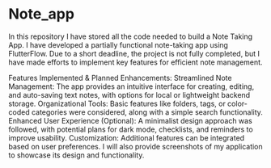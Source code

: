 # Note_app
In this repository I have stored all the code needed to build a Note Taking App.
I have developed a partially functional note-taking app using FlutterFlow. Due to a short deadline, the project is not fully completed, but I have made efforts to implement key features for efficient note management.

Features Implemented & Planned Enhancements:
Streamlined Note Management: The app provides an intuitive interface for creating, editing, and auto-saving text notes, with options for local or lightweight backend storage.
Organizational Tools: Basic features like folders, tags, or color-coded categories were considered, along with a simple search functionality.
Enhanced User Experience (Optional): A minimalist design approach was followed, with potential plans for dark mode, checklists, and reminders to improve usability.
Customization: Additional features can be integrated based on user preferences.
I will also provide screenshots of my application to showcase its design and functionality.
